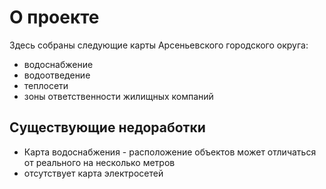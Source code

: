 

О проекте
=================

Здесь собраны следующие карты Арсеньевского городского округа:

- водоснабжение
- водоотведение
- теплосети
- зоны ответственности жилищных компаний

Существующие недоработки
------------------------

- Карта водоснабжения - расположение объектов может отличаться от реального на несколько метров
- отсутствует карта электросетей
